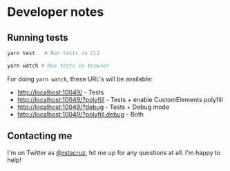# Developer notes

## Running tests

```sh
yarn test   # Run tests in CLI

yarn watch # Run tests in browser
```

For doing `yarn watch`, these URL's will be available:

- <http://localhost:10049/> - Tests
- <http://localhost:10049/?polyfill> - Tests + enable CustomElements polyfill
- <http://localhost:10049/?debug> - Tests + Debug mode
- <http://localhost:10049/?polyfill,debug> - Both

## Contacting me

I'm on Twitter as [@rstacruz](https://twitter.com/rstacruz), hit me up for any questions at all. I'm happy to help!
